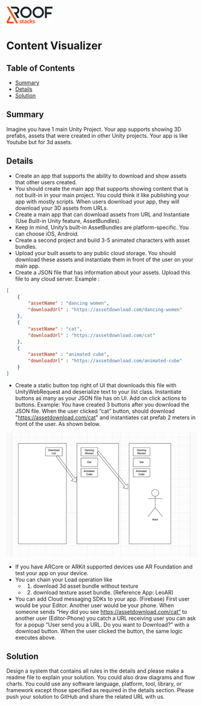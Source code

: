 ![RoofStacks Logo](../../roofstacks-logo.png)

# Content Visualizer

## Table of Contents
- [Summary](#summary)
- [Details](#details)
- [Solution](#solution)

## Summary
Imagine you have 1 main Unity Project. Your app supports showing 3D prefabs, assets that were created in
other Unity projects. Your app is like Youtube but for 3d assets.

## Details 
- Create an app that supports the ability to download and show assets that other users created.
- You should create the main app that supports showing content that is not built-in in your main project. You
could think it like publishing your app with mostly scripts. When users download your app, they will
download your 3D assets from URLs. 
- Create a main app that can download assets from URL and Instantiate (Use Built-in Unity feature,
AssetBundles).
- Keep in mind, Unity’s built-in AssetBundles are platform-specific. You can choose iOS, Android.
- Create a second project and build 3-5 animated characters with asset bundles.
- Upload your built assets to any public cloud storage. You should download these assets and
instantiate them in front of the user on your main app.
- Create a JSON file that has information about your assets. Upload this file to any cloud server. Example :

```json
[
    {
        "assetName" : "dancing women",
        "downloadUrl" : "https://assetdownload.com/dancing-women"
    },
    {
        "assetName" : "cat",
        "downloadUrl" : "https://assetdownload.com/cat"
    },
    {
        "assetName" : "animated cube",
        "downloadUrl" : "https://assetdownload.com/animated-cube"
    }
]
```
- Create a static button top right of UI that downloads this file with UnityWebRequest and deserialize
text to your list class. Instantiate buttons as many as your JSON file has on UI. Add on click actions to
buttons. Example: You have created 3 buttons after you download the JSON file. When the user clicked “cat”
button, should download "https://assetdownload.com/cat" and instantiates cat prefab 2 meters in front
of the user. As shown below.

![Mockup](content-visualizer-mockup.png)

- If you have ARCore or ARKit supported devices use AR Foundation and test your app on your
device.
- You can chain your Load operation like 
    - 1. download 3d asset bundle without texture 
    - 2. download texture asset bundle. (Reference App: LeoAR)
- You can add Cloud messaging SDKs to your app. (Firebase) First user would be your Editor.
Another user would be your phone. When someone sends “Hey did you see https://assetdownload.com/cat” to another user (Editor-Phone) you catch a URL receiving user you can ask for a popup “User send you a URL. Do you want to Download?” with a download button. When the user clicked the button, the same logic executes above.

## Solution
Design a system that contains all rules in the details and please make a readme file to explain your solution. You could also draw diagrams and flow charts. You could use any software language, platform, tool, library, or framework except those specified as required in the details section. Please push your solution to GitHub and share the related URL with us.